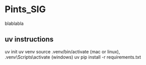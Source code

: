 # Pints_SIG
blablabla

## uv instructions
uv init
uv venv
source .venv/bin/activate (mac or linux), .venv\Scripts\activate (windows)
uv pip install -r requirements.txt